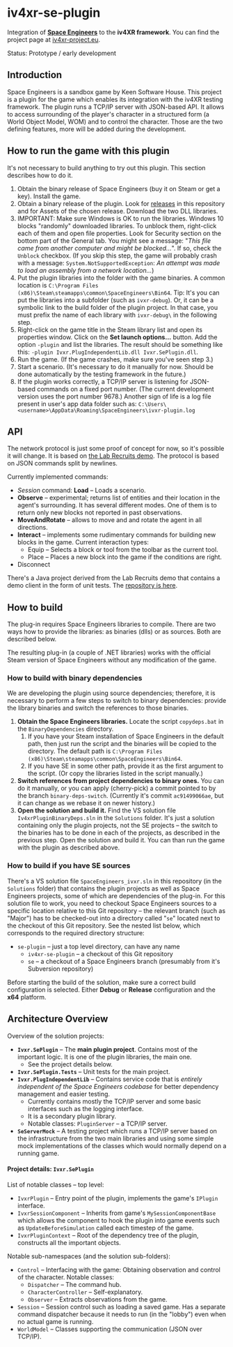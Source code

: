 # iv4xr-se-plugin
Integration of **[Space Engineers](https://www.spaceengineersgame.com/)** to the **iv4XR framework**. You can find the project page at [iv4xr-project.eu](https://iv4xr-project.eu/).

Status: Prototype / early development

## Introduction

Space Engineers is a sandbox game by Keen Software House. This project is a plugin for the game which enables its integration with the iv4XR testing framework. The plugin runs a TCP/IP server with JSON-based API. It allows to access surrounding of the player's character in a structured form (a World Object Model, WOM) and to control the character. Those are the two defining features, more will be added during the development.

## How to run the game with this plugin

It's not necessary to build anything to try out this plugin. This section describes how to do it.

1. Obtain the binary release of Space Engineers (buy it on Steam or get a key). Install the game.
2. Obtain a binary release of the plugin. Look for [releases](https://github.com/iv4xr-project/iv4xr-se-plugin/releases) in this repository and for Assets of the chosen release. Download the two DLL libraries.
3. IMPORTANT: Make sure Windows is OK to run the libraries. Windows 10 blocks "randomly" downloaded libraries. To unblock them, right-click each of them and open file properties. Look for Security section on the bottom part of the General tab. You might see a message: "*This file came from another computer and might be blocked...*". If so, check the `Unblock` checkbox.
   (If you skip this step, the game will probably crash with a message: `System.NotSupportedException`: *An attempt was made to load an assembly from a network location...*)
4. Put the plugin libraries into the folder with the game binaries. A common location is `C:\Program Files (x86)\Steam\steamapps\common\SpaceEngineers\Bin64`.
   Tip: It's you can put the libraries into a subfolder (such as `ivxr-debug`). Or, it can be a symbolic link to the build folder of the plugin project. In that case, you must prefix the name of each library with `ivxr-debug\` in the following step. 
5. Right-click on the game title in the Steam library list and open its properties window. Click on the **Set launch options...** button. Add the option `-plugin` and list the libraries. The result should be something like this: `-plugin Ivxr.PlugIndependentLib.dll Ivxr.SePlugin.dll`.
6. Run the game. (If the game crashes, make sure you've seen step 3.)
7. Start a scenario. (It's necessary to do it manually for now. Should be done automatically by the testing framework in the future.)
8. If the plugin works correctly, a TCP/IP server is listening for JSON-based commands on a fixed port number. (The current development version uses the port number 9678.) 
   Another sign of life is a log file present in user's app data folder such as: `C:\Users\<username>\AppData\Roaming\SpaceEngineers\ivxr-plugin.log`

## API

The network protocol is just some proof of concept for now, so it's possible it will change. It is based on [the Lab Recruits demo](https://github.com/iv4xr-project/iv4xrDemo). The protocol is based on JSON commands split by newlines.

Currently implemented commands:

- *Session* command: **Load** – Loads a scenario.
- **Observe** – experimental; returns list of entities and their location in the agent's surrounding. It has several different modes. One of them is to return only new blocks not reported in past observations.
- **MoveAndRotate** – allows to move and and rotate the agent in all directions.
- **Interact** – implements some rudimentary commands for building new blocks in the game. Current interaction types:
  - Equip – Selects a block or tool from the toolbar as the current tool.
  - Place – Places a new block into the game if the conditions are right.
- Disconnect

There's a Java project derived from the Lab Recruits demo that contains a demo client in the form of unit tests. The [repository is here](https://github.com/iv4xr-project/iv4xrDemo-space-engineers).

## How to build

The plug-in requires Space Engineers libraries to compile. There are two ways how to provide the libraries: as binaries (dlls) or as sources. Both are described below.

The resulting plug-in (a couple of .NET libraries) works with the official Steam version of Space Engineers without any modification of the game.

### How to build with binary dependencies

We are developing the plugin using source dependencies; therefore, it is necessary to perform a few steps to switch to binary dependencies: provide the library binaries and switch the references to those binaries.

1. **Obtain the Space Engineers libraries.** Locate the script `copydeps.bat` in the `BinaryDependencies` directory.
   1. If you have your Steam installation of Space Engineers in the default path, then just run the script and the binaries will be copied to the directory. The default path is `C:\Program Files (x86)\Steam\steamapps\common\SpaceEngineers\Bin64`.
   2. If you have SE in some other path, provide it as the first argument to the script. (Or copy the libraries listed in the script manually.)
2. **Switch references from project dependencies to binary ones.** You can do it manually, or you can apply (cherry-pick) a commit pointed to by the branch `binary-deps-switch`. (Currently it's commit `ac91499066ae`, but it can change as we rebase it on newer history.)
3. **Open the solution and build it.** Find the VS solution file `Iv4xrPluginBinaryDeps.sln` in the `Solutions` folder. It's just a solution containing only the plugin projects, not the SE projects – the switch to the binaries has to be done in each of the projects, as described in the previous step. Open the solution and build it. You can than run the game with the plugin as described above.

### How to build if you have SE sources

There's a VS solution file `SpaceEngineers_ivxr.sln` in this repository (in the `Solutions` folder) that contains the plugin projects as well as Space Engineers projects, some of which are dependencies of the plug-in. For this solution file to work, you need to checkout Space Engineers sources to a specific location relative to this Git repository – the relevant branch (such as "Major") has to be checked-out into a directory called "`se`" located next to the checkout of this Git repository. See the nested list below, which corresponds to the required directory structure:

* `se-plugin` – just a top level directory, can have any name
  * `iv4xr-se-plugin` – a checkout of this Git repository
  * `se` – a checkout of a Space Engineers branch (presumably from it's Subversion repository)

Before starting the build of the solution, make sure a correct build configuration is selected. Either **Debug** or **Release** configuration and the **x64** platform.

## Architecture Overview

Overview of the solution projects:

* **`Ivxr.SePlugin`** – The **main plugin project**. Contains most of the important logic. It is one of the plugin libraries, the main one.
  * See the project details below.
* **`Ivxr.SePlugin.Tests`** – Unit tests for the main project.
* **`Ivxr.PlugIndependentLib`** – Contains service code that is *entirely independent of the Space Engineers codebase* for better dependency management and easier testing.
  * Currently contains mostly the TCP/IP server and some basic interfaces such as the logging interface.
  * It is a secondary plugin library.
  * Notable classes: `PluginServer` – a TCP/IP server.
* **`SeServerMock`** – A testing project which runs a TCP/IP server based on the infrastructure from the two main libraries and using some simple mock implementations of the classes which would normally depend on a running game.

#### Project details: `Ivxr.SePlugin`

List of notable classes – top level:

* `IvxrPlugin` – Entry point of the plugin, implements the game's `IPlugin` interface.
* `IvxrSessionComponent` –  Inherits from game's `MySessionComponentBase` which allows the component to hook the plugin into game events such as `UpdateBeforeSimulation` called each timestep of the game.
* `IvxrPluginContext` – Root of the dependency tree of the plugin, constructs all the important objects.

Notable sub-namespaces (and the solution sub-folders):

* `Control` – Interfacing with the game: Obtaining observation and control of the character. Notable classes:
  * `Dispatcher` – The command hub.
  * `CharacterController` – Self-explanatory.
  * `Observer` – Extracts observations from the game.
* `Session` – Session control such as loading a saved game. Has a separate command dispatcher because it needs to run (in the "lobby") even when no actual game is running.
* `WorldModel` – Classes supporting the communication (JSON over TCP/IP).



